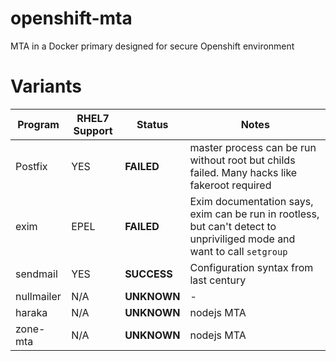 # openshift-mta
MTA in a Docker primary designed for secure Openshift environment

# Variants

| Program | RHEL7 Support | Status | Notes |
| ------- | ------ | ------ | ------ |
| Postfix | YES | __FAILED__ | master process can be run without root but childs failed. Many hacks like fakeroot required |
| exim | EPEL | __FAILED__ | Exim documentation says, exim can be run in rootless, but can't detect to unpriviliged mode and want to call `setgroup` |
| sendmail | YES | __SUCCESS__ | Configuration syntax from last century |
| nullmailer | N/A | __UNKNOWN__ | - |
| haraka | N/A | __UNKNOWN__ | nodejs MTA |
| zone-mta | N/A | __UNKNOWN__ | nodejs MTA |